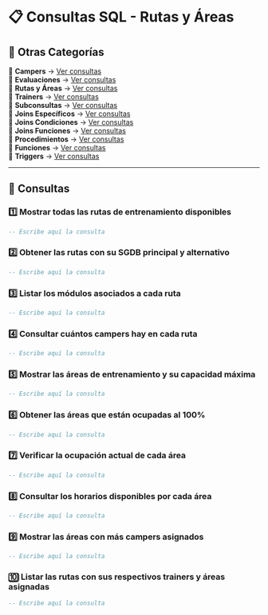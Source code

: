
# 📋 Consultas SQL - Rutas y Áreas  

## 📂 Otras Categorías  

📌 **Campers** → [Ver consultas](../../consultas-sql/consultas-sql/1.campers/)  
📌 **Evaluaciones** → [Ver consultas](../../consultas-sql/2.evaluaciones/)  
📌 **Rutas y Áreas** → [Ver consultas](../../consultas-sql/3.rutas_Areas/)  
📌 **Trainers** → [Ver consultas](../../consultas-sql/4.trainers/)  
📌 **Subconsultas** → [Ver consultas](../../consultas-sql/5.SubConsultas/)  
📌 **Joins Específicos** → [Ver consultas](../../consultas-sql/7.Joins_específicos/)  
📌 **Joins Condiciones** → [Ver consultas](../../consultas-sql/8.joins_condiciones/)  
📌 **Joins Funciones** → [Ver consultas](../../consultas-sql/9.joins_Funciones/)  
📌 **Procedimientos** → [Ver consultas](../../consultas-sql/10.procedimientos/)  
📌 **Funciones** → [Ver consultas](../../consultas-sql/11.funciones/)  
📌 **Triggers** → [Ver consultas](../../consultas-sql/12.triggers/) 

---  

## 📌 Consultas  

### 1️⃣ Mostrar todas las rutas de entrenamiento disponibles  
```sql  
-- Escribe aquí la consulta  
```  

### 2️⃣ Obtener las rutas con su SGDB principal y alternativo  
```sql  
-- Escribe aquí la consulta  
```  

### 3️⃣ Listar los módulos asociados a cada ruta  
```sql  
-- Escribe aquí la consulta  
```  

### 4️⃣ Consultar cuántos campers hay en cada ruta  
```sql  
-- Escribe aquí la consulta  
```  

### 5️⃣ Mostrar las áreas de entrenamiento y su capacidad máxima  
```sql  
-- Escribe aquí la consulta  
```  

### 6️⃣ Obtener las áreas que están ocupadas al 100%  
```sql  
-- Escribe aquí la consulta  
```  

### 7️⃣ Verificar la ocupación actual de cada área  
```sql  
-- Escribe aquí la consulta  
```  

### 8️⃣ Consultar los horarios disponibles por cada área  
```sql  
-- Escribe aquí la consulta  
```  

### 9️⃣ Mostrar las áreas con más campers asignados  
```sql  
-- Escribe aquí la consulta  
```  

### 🔟 Listar las rutas con sus respectivos trainers y áreas asignadas  
```sql  
-- Escribe aquí la consulta  
```  
```  

